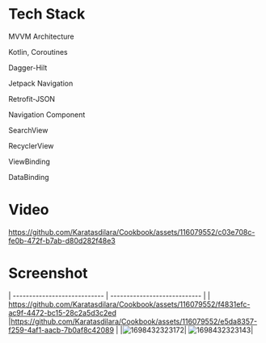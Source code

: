 # Tech Stack

 MVVM Architecture
 
 Kotlin, Coroutines
 
 Dagger-Hilt
 
 Jetpack Navigation
 
 Retrofit-JSON
 
 Navigation Component
 
 SearchView
 
 RecyclerView
 
 ViewBinding
 
 DataBinding

# Video


https://github.com/Karatasdilara/Cookbook/assets/116079552/c03e708c-fe0b-472f-b7ab-d80d282f48e3

# Screenshot

| ---------------------------- | ---------------------------- |
| https://github.com/Karatasdilara/Cookbook/assets/116079552/f4831efc-ac9f-4472-bc15-28c2a5d3c2ed |https://github.com/Karatasdilara/Cookbook/assets/116079552/e5da8357-f259-4af1-aacb-7b0af8c42089 |
|![1698432323172](https://github.com/Karatasdilara/Cookbook/assets/116079552/c02619c9-93b8-41b9-809a-dafcdbf30dc8)| ![1698432323143](https://github.com/Karatasdilara/Cookbook/assets/116079552/4e08b2d9-ddfa-485e-893e-e526daa22a42)|


